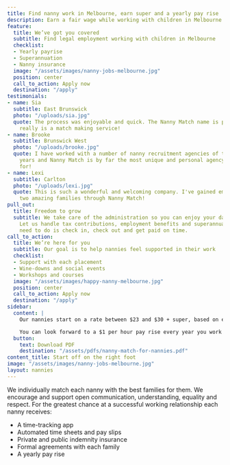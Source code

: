 ```yaml
---
title: Find nanny work in Melbourne, earn super and a yearly pay rise
description: Earn a fair wage while working with children in Melbourne
feature:
  title: We’ve got you covered
  subtitle: Find legal employment working with children in Melbourne
  checklist:
  - Yearly payrise
  - Superannuation
  - Nanny insurance
  image: "/assets/images/nanny-jobs-melbourne.jpg"
  position: center
  call_to_action: Apply now
  destination: "/apply"
testimonials:
- name: Sia
  subtitle: East Brunswick
  photo: "/uploads/sia.jpg"
  quote: The process was enjoyable and quick. The Nanny Match name is perfect, it
    really is a match making service!
- name: Brooke
  subtitle: Brunswick West
  photo: "/uploads/brooke.jpg"
  quote: I have worked with a number of nanny recruitment agencies of the last 17
    years and Nanny Match is by far the most unique and personal agency I have worked
    for!
- name: Lexi
  subtitle: Carlton
  photo: "/uploads/lexi.jpg"
  quote: This is such a wonderful and welcoming company. I've gained employment with
    two amazing families through Nanny Match!
pull_out:
  title: Freedom to grow
  subtitle: We take care of the administration so you can enjoy your daily nanny adventures.
    Let us handle tax contributions, employment benefits and superannuation. All you
    need to do is check in, check out and get paid on time.
call_to_action:
  title: We’re here for you
  subtitle: Our goal is to help nannies feel supported in their work
  checklist:
  - Support with each placement
  - Wine-downs and social events
  - Workshops and courses
  image: "/assets/images/happy-nanny-melbourne.jpg"
  position: center
  call_to_action: Apply now
  destination: "/apply"
sidebar:
  content: |
    Our nannies start on a rate between $23 and $30 + super, based on experience.

    You can look forward to a $1 per hour pay rise every year you work with us.
  button:
    text: Download PDF
    destination: "/assets/pdfs/nanny-match-for-nannies.pdf"
content_title: Start off on the right foot
image: "/assets/images/nanny-jobs-melbourne.jpg"
layout: nannies
---
```


We individually match each nanny with the best families for them. We encourage and support open communication, understanding, equality and respect. For the greatest chance at a successful working relationship each nanny receives:
- A time-tracking app
- Automated time sheets and pay slips
- Private and public indemnity insurance
- Formal agreements with each family
- A yearly pay rise

